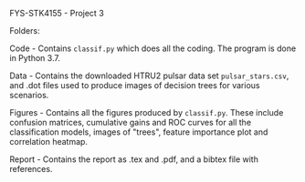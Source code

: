 FYS-STK4155 - Project 3

Folders:

Code - Contains `classif.py` which does all the coding. The program is done in Python 3.7.

Data - Contains the downloaded HTRU2 pulsar data set `pulsar_stars.csv`, and .dot files used to produce images of decision trees for various scenarios.

Figures - Contains all the figures produced by `classif.py`. These include confusion matrices, cumulative gains and ROC curves for all the classification models, images of "trees", feature importance plot and correlation heatmap.

Report - Contains the report as .tex and .pdf, and a bibtex file with references.
